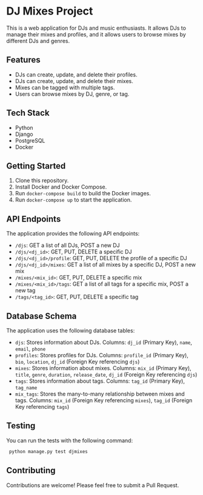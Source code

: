 # DJ Mixes Project

This is a web application for DJs and music enthusiasts. It allows DJs to manage their mixes and profiles, and it allows users to browse mixes by different DJs and genres.

## Features

- DJs can create, update, and delete their profiles.
- DJs can create, update, and delete their mixes.
- Mixes can be tagged with multiple tags.
- Users can browse mixes by DJ, genre, or tag.

## Tech Stack

- Python
- Django
- PostgreSQL
- Docker

## Getting Started

1. Clone this repository.
2. Install Docker and Docker Compose.
3. Run `docker-compose build` to build the Docker images.
4. Run `docker-compose up` to start the application.

## API Endpoints

The application provides the following API endpoints:

- `/djs`: GET a list of all DJs, POST a new DJ
- `/djs/<dj_id>`: GET, PUT, DELETE a specific DJ
- `/djs/<dj_id>/profile`: GET, PUT, DELETE the profile of a specific DJ
- `/djs/<dj_id>/mixes`: GET a list of all mixes by a specific DJ, POST a new mix
- `/mixes/<mix_id>`: GET, PUT, DELETE a specific mix
- `/mixes/<mix_id>/tags`: GET a list of all tags for a specific mix, POST a new tag
- `/tags/<tag_id>`: GET, PUT, DELETE a specific tag

## Database Schema

The application uses the following database tables:

- `djs`: Stores information about DJs. Columns: `dj_id` (Primary Key), `name`, `email`, `phone`
- `profiles`: Stores profiles for DJs. Columns: `profile_id` (Primary Key), `bio`, `location`, `dj_id` (Foreign Key referencing `djs`)
- `mixes`: Stores information about mixes. Columns: `mix_id` (Primary Key), `title`, `genre`, `duration`, `release_date`, `dj_id` (Foreign Key referencing `djs`)
- `tags`: Stores information about tags. Columns: `tag_id` (Primary Key), `tag_name`
- `mix_tags`: Stores the many-to-many relationship between mixes and tags. Columns: `mix_id` (Foreign Key referencing `mixes`), `tag_id` (Foreign Key referencing `tags`)

## Testing

You can run the tests with the following command:

```bash
 python manage.py test djmixes
```

## Contributing

Contributions are welcome! Please feel free to submit a Pull Request.